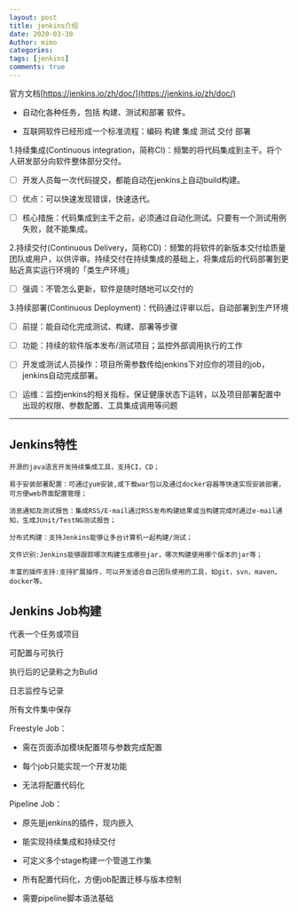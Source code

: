 ```yaml
---
layout: post
title: jenkins介绍
date: 2020-03-30
Author: mimo
categories: 
tags: [jenkins]
comments: true
---
```


官方文档[https://jenkins.io/zh/doc/](https://jenkins.io/zh/doc/)

- 自动化各种任务，包括 构建、测试和部署 软件。

- 互联网软件已经形成一个标准流程：编码	构建	集成	测试	交付	部署

1.持续集成(Continuous integration，简称CI)：频繁的将代码集成到主干。将个人研发部分向软件整体部分交付。

- [ ] 开发人员每一次代码提交，都能自动在jenkins上自动build构建。

- [ ] 优点：可以快速发现错误，快速迭代。

- [ ] 核心措施：代码集成到主干之前，必须通过自动化测试。只要有一个测试用例失败，就不能集成。

2.持续交付(Continuous Delivery，简称CD)：频繁的将软件的新版本交付给质量团队或用户，以供评审。持续交付在持续集成的基础上，将集成后的代码部署到更贴近真实运行环境的「类生产环境」

- [ ] 强调：不管怎么更新，软件是随时随地可以交付的

3.持续部署(Continuous Deployment)：代码通过评审以后，自动部署到生产环境

- [ ] 前提：能自动化完成测试、构建、部署等步骤

- [ ] 功能：持续的软件版本发布/测试项目；监控外部调用执行的工作

- [ ] 开发或测试人员操作：项目所需参数传给jenkins下对应你的项目的job，jenkins自动完成部署。

- [ ] 运维：监控jenkins的相关指标，保证健康状态下运转，以及项目部署配置中出现的权限、参数配置、工具集成调用等问题

------

## Jenkins特性

```
开源的java语言开发持续集成工具，支持CI，CD；

易于安装部署配置：可通过yum安装,或下载war包以及通过docker容器等快速实现安装部署，可方便web界面配置管理；

消息通知及测试报告：集成RSS/E-mail通过RSS发布构建结果或当构建完成时通过e-mail通知，生成JUnit/TestNG测试报告；

分布式构建：支持Jenkins能够让多台计算机一起构建/测试；

文件识别:Jenkins能够跟踪哪次构建生成哪些jar，哪次构建使用哪个版本的jar等； 

丰富的插件支持:支持扩展插件，可以开发适合自己团队使用的工具，如git，svn，maven，docker等。
```

## Jenkins Job构建

代表一个任务或项目

可配置与可执行

执行后的记录称之为Bulid

日志监控与记录

所有文件集中保存

Freestyle Job：

- 需在页面添加模块配置项与参数完成配置

- 每个job只能实现一个开发功能

- 无法将配置代码化

Pipeline Job：

-  原先是jenkins的插件，现内嵌入

- 能实现持续集成和持续交付
- 可定义多个stage构建一个管道工作集
- 所有配置代码化，方便job配置迁移与版本控制
- 需要pipeline脚本语法基础